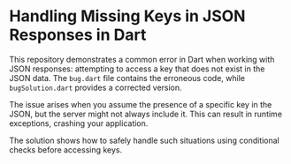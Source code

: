 # Handling Missing Keys in JSON Responses in Dart

This repository demonstrates a common error in Dart when working with JSON responses: attempting to access a key that does not exist in the JSON data.  The `bug.dart` file contains the erroneous code, while `bugSolution.dart` provides a corrected version.

The issue arises when you assume the presence of a specific key in the JSON, but the server might not always include it.  This can result in runtime exceptions, crashing your application.

The solution shows how to safely handle such situations using conditional checks before accessing keys.
